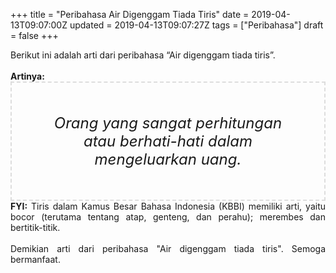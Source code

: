 +++
title = "Peribahasa Air Digenggam Tiada Tiris"
date = 2019-04-13T09:07:00Z
updated = 2019-04-13T09:07:27Z
tags = ["Peribahasa"]
draft = false
+++

<div dir="ltr" style="text-align: left;" trbidi="on"><div style="text-align: justify;">Berikut ini adalah arti dari peribahasa “Air digenggam tiada tiris”.</div><br /><div style="text-align: justify;"><b>Artinya:</b></div><div style="border: 2px dashed #ddd; font-size: 24px; height: auto; margin: 0 auto; padding: 50px; text-align: center; width: auto;"><i>Orang yang sangat perhitungan atau berhati-hati dalam mengeluarkan uang.</i></div><div style="text-align: justify;"><b>FYI:</b> Tiris dalam Kamus Besar Bahasa Indonesia (KBBI) memiliki arti, yaitu bocor (terutama tentang atap, genteng, dan perahu); merembes dan bertitik-titik.<br /><br /></div><div style="text-align: justify;">Demikian arti dari peribahasa "Air digenggam tiada tiris". Semoga bermanfaat.</div></div>
